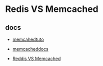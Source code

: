 # Redis VS Memcached

## docs 

- [memcahedtuto](https://www.tutorialspoint.com/memcached/memcached_set_data.htm)


- [memcacheddocs](https://docs.memcached.org/protocols/basic/)


- [Reddis VS Memcached](https://www.youtube.com/watch?v=Gyy1SiE8avE)
